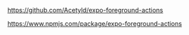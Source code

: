 https://github.com/Acetyld/expo-foreground-actions

https://www.npmjs.com/package/expo-foreground-actions

